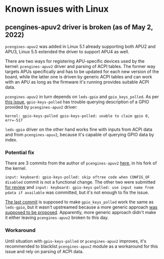 Known issues with Linux
=======================

pcengines-apuv2 driver is broken (as of May 2, 2022)
----------------------------------------------------

`pcengines-apuv2` was added in Linux 5.1 already supporting both APU2 and APU3,
Linux 5.5 extended the driver to support APU4 as well.

There are two ways for registering APU-specific devices used by the kernel:
`pcengines-apuv2` driver and parsing of ACPI tables. The former way targets APUs
specifically and has to be updated for each new version of the board, while the
latter one is driven by generic ACPI tables and can work with an APU as long as
the firmware it's running provides suitable ACPI data.

`pcengines-apuv2` in turn depends on `leds-gpio` and `gpio_keys_polled`. As per
[this issue](https://github.com/pcengines/apu2-documentation/issues/204),
`gpio-keys-polled` has trouble querying description of a GPIO provided by
`pcengines-apuv2` driver:

```
kernel: gpio-keys-polled gpio-keys-polled: unable to claim gpio 0, err=-517
```

`leds-gpio` driver on the other hand works fine with inputs from ACPI data and
from `pcengines-apuv2`, because it's capable of querying GPIO data by index.

### Potential fix

There are 3 commits from the author of `pcengines-apuv2`
[here](https://github.com/metux/linux/commits/apu2/defconf-5.5.0/drivers), in
his fork of the kernel.

`input: keyboard: gpio-keys-polled: skip oftree code when CONFIG_OF disabled`
commit is not a functional change. The other two were submitted
[for review](https://lkml.kernel.org/lkml/1561648031-15887-2-git-send-email-info@metux.net/T/)
and `input: keyboard: gpio-keys-polled: use input name from pdata if available`
was committed, but it's not enough to fix the issue.

[The last commit](https://github.com/metux/linux/commit/0e0239ff4df38196ef4069a0400897b843312593)
is supposed to make `gpio_keys_polled` work the same as `leds-gpio`, but it
wasn't upstreamed because a more generic approach [was supposed to be
proposed](https://lkml.kernel.org/lkml/9819838f-9e35-c504-61da-f8c3f9b7ac8e@metux.net/).
Apparently, more generic approach didn't make it either leaving `pcengines-apuv2`
broken to this day.

### Workaround

Until situation with `gpio-keys-polled` or `pcengines-apuv2` improves, it's
recommended to blacklist `pcengines-apuv2` module as a workaround for this
issue and rely on parsing of ACPI data.
